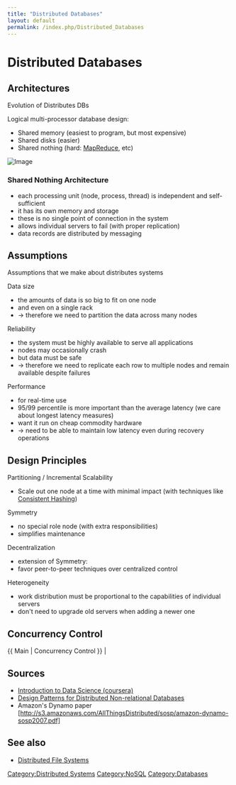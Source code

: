 ```yaml
---
title: "Distributed Databases"
layout: default
permalink: /index.php/Distributed_Databases
---
```


# Distributed Databases

## Architectures
Evolution of Distributes DBs 

Logical multi-processor database design:

- Shared memory (easiest to program, but most expensive)
- Shared disks (easier)
- Shared nothing (hard: [MapReduce](MapReduce), etc)

<img src="https://raw.github.com/alexeygrigorev/ulb-adb-project-couchbd/master/report/images/parallel-arhitectures.png" alt="Image">

### Shared Nothing Architecture
- each processing unit (node, process, thread) is independent and self-sufficient
- it has its own memory and storage
- these is no single point of connection in the system
- allows individual servers to fail (with proper replication)
- data records are distributed by messaging



## Assumptions
Assumptions that we make about distributes systems

Data size
- the amounts of data is so big to fit on one node
- and even on a single rack
- $\to$ therefore we need to partition the data across many nodes

Reliability 
- the system must be highly available to serve all applications 
- nodes may occasionally crash 
- but data must be safe 
- $\to$ therefore we need to replicate each row to multiple nodes and remain available despite failures 

Performance 
- for real-time use
- 95/99 percentile is more important than the average latency (we care about longest latency measures)
- want it run on cheap commodity hardware
- $\to$ need to be able to maintain low latency even during recovery operations



## Design Principles
Partitioning / Incremental Scalability
- Scale out one node at a time with minimal impact (with techniques like [Consistent Hashing](Consistent_Hashing))

Symmetry
- no special role node (with extra responsibilities)
- simplifies maintenance

Decentralization
- extension of Symmetry:
- favor peer-to-peer techniques over centralized control

Heterogeneity
- work distribution must be proportional to the capabilities of individual servers 
- don't need to upgrade old servers when adding a newer one

## Concurrency Control
{{ Main |  Concurrency Control }} |
## Sources
- [Introduction to Data Science (coursera)](Introduction_to_Data_Science_(coursera))
- [Design Patterns for Distributed Non-relational Databases](http://www.slideshare.net/guestdfd1ec/design-patterns-for-distributed-nonrelational-databases)
- Amazon's Dynamo paper [http://s3.amazonaws.com/AllThingsDistributed/sosp/amazon-dynamo-sosp2007.pdf]


## See also
- [Distributed File Systems](Distributed_File_Systems)


[Category:Distributed Systems](Category_Distributed_Systems)
[Category:NoSQL](Category_NoSQL)
[Category:Databases](Category_Databases)